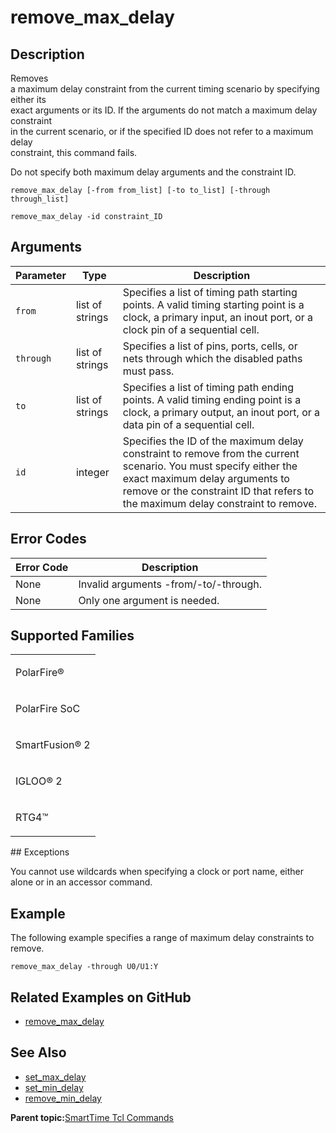 # remove\_max\_delay

## Description

Removes<br /> a maximum delay constraint from the current timing scenario by specifying either its<br /> exact arguments or its ID. If the arguments do not match a maximum delay constraint<br /> in the current scenario, or if the specified ID does not refer to a maximum delay<br /> constraint, this command fails.

Do not specify both maximum delay arguments and the constraint ID.

```
remove_max_delay [-from from_list] [-to to_list] [-through through_list]
```

```
remove_max_delay -id constraint_ID
```

## Arguments

|Parameter|Type|Description|
|---------|----|-----------|
|`from`|list of strings|Specifies a list of timing path starting points. A valid timing starting point is a clock, a primary input, an inout port, or a clock pin of a sequential cell.|
|`through`|list of strings|Specifies a list of pins, ports, cells, or nets through which the disabled paths must pass.|
|`to`|list of strings|Specifies a list of timing path ending points. A valid timing ending point is a clock, a primary output, an inout port, or a data pin of a sequential cell.|
|`id`|integer|Specifies the ID of the maximum delay constraint to remove from the current scenario. You must specify either the exact maximum delay arguments to remove or the constraint ID that refers to the maximum delay constraint to remove.|

## Error Codes

|Error Code|Description|
|----------|-----------|
|None|Invalid arguments -from/-to/-through.|
|None|Only one argument is needed.|

## Supported Families

<table id="GUID-56F9E300-6CAB-48D0-9D92-B4EC8F62D904"><tbody><tr><td>

PolarFire®

</td></tr><tr><td>

PolarFire SoC

</td></tr><tr><td>

SmartFusion® 2

</td></tr><tr><td>

IGLOO® 2

</td></tr><tr><td>

RTG4™

</td></tr></tbody>
</table>## Exceptions

You cannot use wildcards when specifying a clock or port name, either alone or in an accessor command.

## Example

The following example specifies a range of maximum delay constraints to remove.

```
remove_max_delay -through U0/U1:Y
```

## Related Examples on GitHub

-   [remove\_max\_delay](https://github.com/MicrochipTech/Libero-SoC-Design-Suite-Tcl-Examples/tree/basic_tcl_examples/SmartTime/remove_max_delay)

## See Also

-   [set\_max\_delay](GUID-CDCFAAE7-BB67-4F0A-9E54-88F759325E05.md)
-   [set\_min\_delay](GUID-244CC545-2A74-4548-8861-D493EAB878BA.md)
-   [remove\_min\_delay](GUID-5FFAD113-DEA0-481F-83EC-1E7EDC1C1E41.md)

**Parent topic:**[SmartTime Tcl Commands](GUID-96623DD0-9D90-4AFA-90C3-B2BAEEE15670.md)

